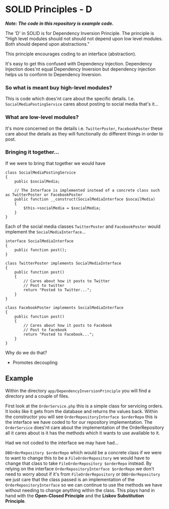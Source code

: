 # SOLID Principles - D

_**Note: The code in this repository is example code.**_

The 'D' in SOLID is for Dependency Inversion Principle. The principle is "High level modules should not should not depend upon low level modules. Both should depend upon abstractions." 

This principle encourages coding to an interface (abstraction).

It's easy to get this confused with Dependency Injection. Dependency Injection does'nt equal Dependency Inversion but dependency injection helps us to conform to Dependency Inversion.

### So what is meant buy high-level modules?
This is code which does'nt care about the specific details. I.e. `SocialMediaPostingService` cares about posting to social media that's it...

### What are low-level modules?
It's more concerned on the details i.e. `TwitterPoster`, `FacebookPoster` these care about the details as they will functionally do different things in order to post.

### Bringing it together...

If we were to bring that together we would have 

```
class SocialMediaPostingService
{
    public $socialMedia;
    
    // The Interface is implemented instead of a concrete class such as TwitterPoster or FacebookPoster
    public function __construct(SocialMediaInterface $socailMedia)
    {
        $this->socialMedia = $socialMedia;
    }
}
```

Each of the social media classes `TwitterPoster` and `FacebookPoster` would implement the `SocialMediaInterface`...

```
interface SocialMediaInterface
{
    public function post();
}

class TwitterPoster implements SocialMediaInterface
{
    public function post()
    {
        // Cares about how it posts to Twitter
        // Post to twitter
        return "Posted to Twitter...";
    }
}

class FacebookPoster implements SocialMediaInterface
{
    public function post()
    {
        // Cares about how it posts to Facebook
        // Post to facebook
        return "Posted to Facebook...";
    }
}
```

Why do we do that?
- Promotes decoupling

## Example

Within the directory `app/DependencyInversionPrinciple` you will find a directory and a couple of files. 

First look at the `OrderService.php` this is a simple class for servicing orders. It looks like it gets from the database and returns the values back. Within the constructor you will see `OrderRepositoryInterface $orderRepo` this is the interface we have coded to for our repository implementation. The `OrderService` does'nt care about the implementation of the OrderRepository all it cares about is it has the methods which it wants to use available to it.

Had we not coded to the interface we may have had...

`DBOrderRepository $orderRepo` which would be a concrete class if we were to want to change this to be a `FileOrderRepository` we would have to change that class to take `FileOrderRepository $orderRepo` instead. By relying on the interface `OrderRepositoryInterface $orderRepo` we don't need to worry about if it's from `FileOrderRepository` or `DBOrderRepository` we just care that the class passed is an implementation of the `OrderRepositoryInterface` so we can continue to use the methods we have without needing to change anything within the class. This plays hand in hand with the **Open-Closed Principle** and the **Liskov Substitution Principle**.
